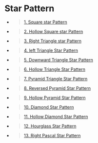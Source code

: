 # Star Pattern 

  - > [1. Square star Pattern](./js/1.%20Square%20star%20pattern%20.js)

  - > [2. Hollow Square star Pattern ](./js/2.%20Hollow%20square%20pattern.js)

  - > [3. Right Triangle star Pattern](./js/3.%20Right%20Triangle%20pattern.js)


  - >[4. left Triangle Star Pattern](./js/4.%20Left%20Triangle%20pattern%20.js)
  - >[5. Downward Triangle Star Pattern](./js/5.%20Downward%20Triangle%20star%20pattern.js)
  - >[6. Hollow Triangle Star Pattern](./js/6.%20Hollow%20Triangle%20star%20pattern.js)
  - >[7. Pyramid Triangle Star Pattern](./js/7.%20Pyramid%20pattern.js)
  - >[8. Reversed Pyramid Star Pattern](./js/8.%20Reversed%20pyramid%20star%20pattern.js)
  - >[9. Hollow Pyramid Star Pattern](./js/9.%20Hollow%20pyramid%20star%20pattern.js)
  - >[10. Diamond Star Pattern](./js/10.%20Diamond%20star%20pattern.js)
  - >[11. Hollow Diamond Star Pattern](./js/11.%20Hollow%20Diamond%20pattern.js)
  - >[12. Hourglass Star Pattern](./js/12.%20hourglass%20star%20pattern.js)
  - >[13. Right Pascal Star Pattern](./js/13.%20RIght%20pascal%20star%20pattern.js)
